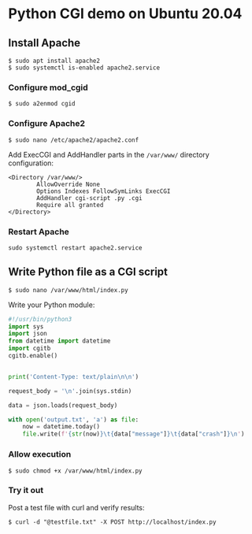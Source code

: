 # Python CGI demo on Ubuntu 20.04

## Install Apache

```
$ sudo apt install apache2
$ sudo systemctl is-enabled apache2.service
```

### Configure mod_cgid

```
$ sudo a2enmod cgid
```

### Configure Apache2

```
$ sudo nano /etc/apache2/apache2.conf
```

Add ExecCGI and AddHandler parts in the `/var/www/` directory configuration:

```
<Directory /var/www/>
        AllowOverride None
        Options Indexes FollowSymLinks ExecCGI
        AddHandler cgi-script .py .cgi
        Require all granted
</Directory>
```

### Restart Apache

```
sudo systemctl restart apache2.service
```



## Write Python file as a CGI script

```
$ sudo nano /var/www/html/index.py
```

Write your Python module:

```python
#!/usr/bin/python3
import sys
import json
from datetime import datetime
import cgitb
cgitb.enable()


print('Content-Type: text/plain\n\n')

request_body = '\n'.join(sys.stdin)

data = json.loads(request_body)

with open('output.txt', 'a') as file:
    now = datetime.today()
    file.write(f'{str(now)}\t{data["message"]}\t{data["crash"]}\n')
```


### Allow execution

```
$ sudo chmod +x /var/www/html/index.py
```

### Try it out

Post a test file with curl and verify results:

```
$ curl -d "@testfile.txt" -X POST http://localhost/index.py
```
